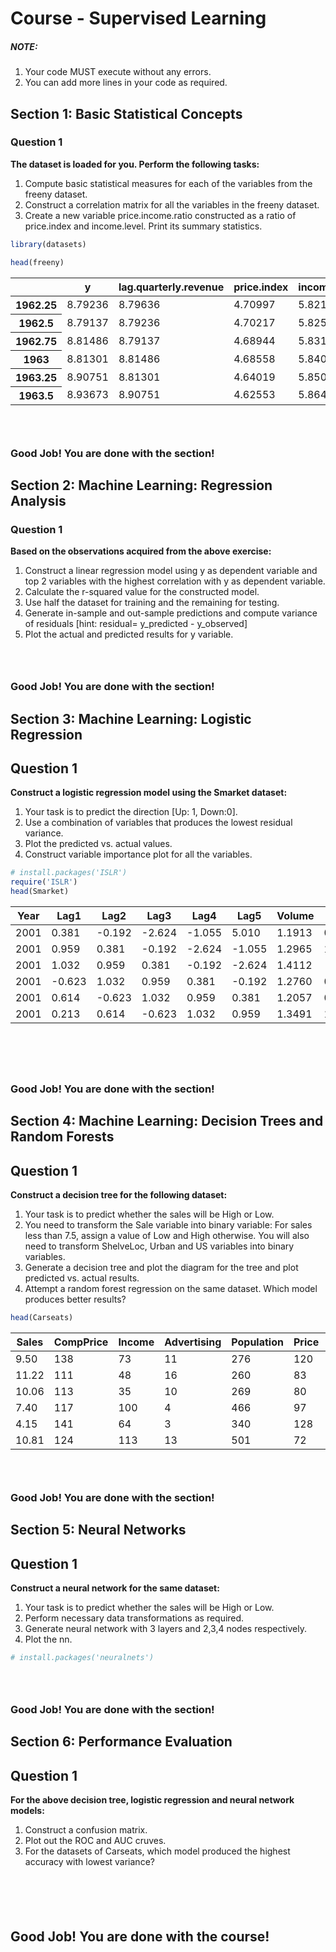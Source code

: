 # Course - Supervised Learning 

##### NOTE: 
1. Your code MUST execute without any errors. 
2. You can add more lines in your code as required.

## Section 1: Basic Statistical Concepts

### Question 1 
**The dataset is loaded for you. Perform the following tasks:**  
1. Compute basic statistical measures for each of the variables from the freeny dataset.  
2. Construct a correlation matrix for all the variables in the freeny dataset.  
3. Create a new variable price.income.ratio constructed as a ratio of price.index and income.level. Print its summary statistics.  


```R
library(datasets)
```


```R
head(freeny)
```


<table>
<thead><tr><th></th><th scope=col>y</th><th scope=col>lag.quarterly.revenue</th><th scope=col>price.index</th><th scope=col>income.level</th><th scope=col>market.potential</th></tr></thead>
<tbody>
	<tr><th scope=row>1962.25</th><td>8.79236</td><td>8.79636</td><td>4.70997</td><td>5.82110</td><td>12.9699</td></tr>
	<tr><th scope=row>1962.5</th><td>8.79137</td><td>8.79236</td><td>4.70217</td><td>5.82558</td><td>12.9733</td></tr>
	<tr><th scope=row>1962.75</th><td>8.81486</td><td>8.79137</td><td>4.68944</td><td>5.83112</td><td>12.9774</td></tr>
	<tr><th scope=row>1963</th><td>8.81301</td><td>8.81486</td><td>4.68558</td><td>5.84046</td><td>12.9806</td></tr>
	<tr><th scope=row>1963.25</th><td>8.90751</td><td>8.81301</td><td>4.64019</td><td>5.85036</td><td>12.9831</td></tr>
	<tr><th scope=row>1963.5</th><td>8.93673</td><td>8.90751</td><td>4.62553</td><td>5.86464</td><td>12.9854</td></tr>
</tbody>
</table>




```R

```


```R

```


```R

```

### Good Job! You are done with the section!

## Section 2: Machine Learning: Regression Analysis

### Question 1
**Based on the observations acquired from the above exercise:**  
1. Construct a linear regression model using y as dependent variable and top 2 variables with the highest correlation with y as dependent variable.  
2. Calculate the r-squared value for the constructed model.  
3. Use half the dataset for training and the remaining for testing.  
4. Generate in-sample and out-sample predictions and compute variance of residuals [hint: residual= y_predicted - y_observed]  
5. Plot the actual and predicted results for y variable.  


```R

```


```R

```


```R

```

### Good Job! You are done with the section!

## Section 3: Machine Learning: Logistic Regression

## Question 1  
**Construct a logistic regression model using the Smarket dataset:**  
1. Your task is to predict the direction [Up: 1, Down:0].  
2. Use a combination of variables that produces the lowest residual variance.  
3. Plot the predicted vs. actual values.  
4. Construct variable importance plot for all the variables.  


```R
# install.packages('ISLR')
require('ISLR')
head(Smarket)
```


<table>
<thead><tr><th scope=col>Year</th><th scope=col>Lag1</th><th scope=col>Lag2</th><th scope=col>Lag3</th><th scope=col>Lag4</th><th scope=col>Lag5</th><th scope=col>Volume</th><th scope=col>Today</th><th scope=col>Direction</th></tr></thead>
<tbody>
	<tr><td>2001  </td><td> 0.381</td><td>-0.192</td><td>-2.624</td><td>-1.055</td><td> 5.010</td><td>1.1913</td><td> 0.959</td><td>Up    </td></tr>
	<tr><td>2001  </td><td> 0.959</td><td> 0.381</td><td>-0.192</td><td>-2.624</td><td>-1.055</td><td>1.2965</td><td> 1.032</td><td>Up    </td></tr>
	<tr><td>2001  </td><td> 1.032</td><td> 0.959</td><td> 0.381</td><td>-0.192</td><td>-2.624</td><td>1.4112</td><td>-0.623</td><td>Down  </td></tr>
	<tr><td>2001  </td><td>-0.623</td><td> 1.032</td><td> 0.959</td><td> 0.381</td><td>-0.192</td><td>1.2760</td><td> 0.614</td><td>Up    </td></tr>
	<tr><td>2001  </td><td> 0.614</td><td>-0.623</td><td> 1.032</td><td> 0.959</td><td> 0.381</td><td>1.2057</td><td> 0.213</td><td>Up    </td></tr>
	<tr><td>2001  </td><td> 0.213</td><td> 0.614</td><td>-0.623</td><td> 1.032</td><td> 0.959</td><td>1.3491</td><td> 1.392</td><td>Up    </td></tr>
</tbody>
</table>




```R

```


```R

```


```R

```


```R

```


```R

```

### Good Job! You are done with the section!

## Section 4: Machine Learning: Decision Trees and Random Forests

## Question 1  
**Construct a decision tree for the following dataset:**  
1. Your task is to predict whether the sales will be High or Low.  
2. You need to transform the Sale variable into binary variable: For sales less than 7.5, assign a value of Low and High otherwise. You will also need to transform ShelveLoc, Urban and US variables into binary variables.    
3. Generate a decision tree and plot the diagram for the tree and plot predicted vs. actual results.  
4. Attempt a random forest regression on the same dataset. Which model produces better results?  


```R
head(Carseats)
```


<table>
<thead><tr><th scope=col>Sales</th><th scope=col>CompPrice</th><th scope=col>Income</th><th scope=col>Advertising</th><th scope=col>Population</th><th scope=col>Price</th><th scope=col>ShelveLoc</th><th scope=col>Age</th><th scope=col>Education</th><th scope=col>Urban</th><th scope=col>US</th></tr></thead>
<tbody>
	<tr><td> 9.50 </td><td>138   </td><td> 73   </td><td>11    </td><td>276   </td><td>120   </td><td>Bad   </td><td>42    </td><td>17    </td><td>Yes   </td><td>Yes   </td></tr>
	<tr><td>11.22 </td><td>111   </td><td> 48   </td><td>16    </td><td>260   </td><td> 83   </td><td>Good  </td><td>65    </td><td>10    </td><td>Yes   </td><td>Yes   </td></tr>
	<tr><td>10.06 </td><td>113   </td><td> 35   </td><td>10    </td><td>269   </td><td> 80   </td><td>Medium</td><td>59    </td><td>12    </td><td>Yes   </td><td>Yes   </td></tr>
	<tr><td> 7.40 </td><td>117   </td><td>100   </td><td> 4    </td><td>466   </td><td> 97   </td><td>Medium</td><td>55    </td><td>14    </td><td>Yes   </td><td>Yes   </td></tr>
	<tr><td> 4.15 </td><td>141   </td><td> 64   </td><td> 3    </td><td>340   </td><td>128   </td><td>Bad   </td><td>38    </td><td>13    </td><td>Yes   </td><td>No    </td></tr>
	<tr><td>10.81 </td><td>124   </td><td>113   </td><td>13    </td><td>501   </td><td> 72   </td><td>Bad   </td><td>78    </td><td>16    </td><td>No    </td><td>Yes   </td></tr>
</tbody>
</table>




```R

```


```R

```


```R

```

### Good Job! You are done with the section!

## Section 5: Neural Networks

## Question 1  
**Construct a neural network for the same dataset:**  
1. Your task is to predict whether the sales will be High or Low.  
2. Perform necessary data transformations as required.      
3. Generate neural network with 3 layers and 2,3,4 nodes respectively.    
4. Plot the nn.


```R
# install.packages('neuralnets')
```


```R

```


```R

```


```R

```

### Good Job! You are done with the section!

## Section 6: Performance Evaluation

## Question 1  
**For the above decision tree, logistic regression and neural network models:**  
1. Construct a confusion matrix.  
2. Plot out the ROC and AUC cruves.   
3. For the datasets of Carseats, which model produced the highest accuracy with lowest variance?  


```R

```


```R

```


```R

```


```R

```


```R

```

## Good Job! You are done with the course!
